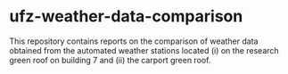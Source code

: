 # ufz-weather-data-comparison
This repository contains reports on the comparison of weather data obtained from the automated weather stations located (i) on the research green roof on building 7 and (ii) the carport green roof.
